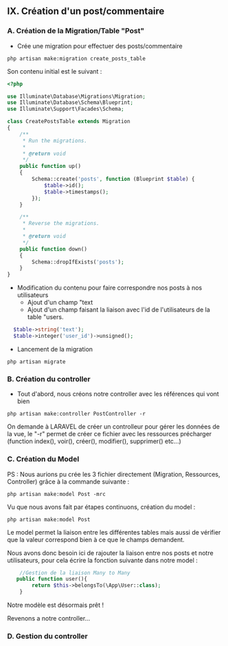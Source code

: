 ## IX. Création d'un post/commentaire

### A. Création de la Migration/Table "Post"

-   Crée une migration pour effectuer des posts/commentaire

```
php artisan make:migration create_posts_table
```

Son contenu initial est le suivant :

```php
<?php

use Illuminate\Database\Migrations\Migration;
use Illuminate\Database\Schema\Blueprint;
use Illuminate\Support\Facades\Schema;

class CreatePostsTable extends Migration
{
    /**
     * Run the migrations.
     *
     * @return void
     */
    public function up()
    {
        Schema::create('posts', function (Blueprint $table) {
            $table->id();
            $table->timestamps();
        });
    }

    /**
     * Reverse the migrations.
     *
     * @return void
     */
    public function down()
    {
        Schema::dropIfExists('posts');
    }
}

```

-   Modification du contenu pour faire correspondre nos posts à nos utilisateurs
    -   Ajout d'un champ "text
    -   Ajout d'un champ faisant la liaison avec l'id de l'utilisateurs de la table "users.

```php
  $table->string('text');
  $table->integer('user_id')->unsigned();
```

-   Lancement de la migration

```
php artisan migrate
```

### B. Création du controller

-   Tout d'abord, nous créons notre controller avec les références qui vont bien

```
php artisan make:controller PostController -r
```

On demande à LARAVEL de créer un controlleur pour gérer les données de la vue, le "-r" permet de créer ce fichier avec les ressources précharger (function index(), voir(), créer(), modifier(), supprimer() etc...)

### C. Création du Model

PS : Nous aurions pu crée les 3 fichier directement (Migration, Ressources, Controller) grâce à la commande suivante :

```
php artisan make:model Post -mrc
```

Vu que nous avons fait par étapes continuons, création du model :

```
php artisan make:model Post
```

Le model permet la liaison entre les différentes tables mais aussi de vérifier que la valeur correspond bien à ce que le champs demandent.

Nous avons donc besoin ici de rajouter la liaison entre nos posts et notre utilisateurs, pour cela écrire la fonction suivante dans notre model :

```php
    //Gestion de la liaison Many to Many
   public function user(){
        return $this->belongsTo(\App\User::class);
    }
```

Notre modèle est désormais prêt !

Revenons a notre controller...

### D. Gestion du controller
